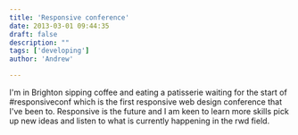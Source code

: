 ```yaml
---
title: 'Responsive conference'
date: 2013-03-01 09:44:35
draft: false
description: ""
tags: ['developing']
author: 'Andrew'

---
```


I'm in Brighton sipping coffee and eating a patisserie waiting for the start of #responsiveconf which is the first responsive web design conference that I've been to. Responsive is the future and I am keen to learn more skills pick up new ideas and listen to what is currently happening in the rwd field.
